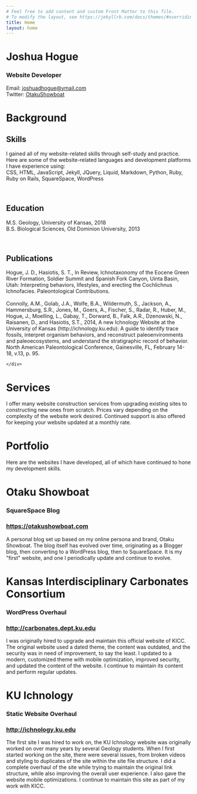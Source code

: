 ```yaml
---
# Feel free to add content and custom Front Matter to this file.
# To modify the layout, see https://jekyllrb.com/docs/themes/#overriding-theme-defaults
title: Home
layout: home
---
```

<div class="large cards" id="personal"><a name="home"></a>
	<div class="ptext">
		<h1>Joshua Hogue</h1>
		<h3>Website Developer</h3>
		<p>Email: <a href="mailto:joshuadhogue@ymail.com">joshuadhogue@ymail.com</a><br />
		Twitter: <a href="https://www.twitter.com/OtakuShowboat" target="_blank">OtakuShowboat</a></p>
	</div>
</div>

<div class="large cards" id="background"><a name="background"></a>
	<div class="ptext">
		<h1>Background</h1>
		<h2>Skills</h2>
		<p>I gained all of my website-related skills through self-study and practice. Here are some of the website-related languages and development platforms I have experience using: <br />
		CSS, HTML, JavaScript, Jekyll, JQuery, Liquid, Markdown, Python, Ruby, Ruby on Rails, SquareSpace, WordPress</p><br />
		<h2>Education</h2>
		<p>M.S. Geology, University of Kansas, 2018<br />
		B.S. Biological Sciences, Old Dominion University, 2013</p><br />
		<h2>Publications</h2>
		<p>Hogue, J. D., Hasiotis, S. T., In Review, Ichnotaxonomy of the Eocene Green River Formation, Soldier Summit and Spanish Fork Canyon, Uinta Basin, Utah: Interpreting behaviors, lifestyles, and erecting the Cochlichnus Ichnofacies. Paleontological Contributions. <br /><br />
		Connolly, A.M., Golab, J.A., Wolfe, B.A., Wildermuth, S., Jackson, A., Hammersburg, S.R., Jones, M., Goers, A., Fischer, S., Radar, R., Huber, M., Hogue, J., Moelling, L., Gabay, T., Dorward, B., Falk, A.R., Dzenowski, N., Raisanen, D., and Hasiotis, S.T., 2014, A new Ichnology Website at the University of Kansas (http://ichnology.ku.edu): A guide to identify trace fossils, interpret organism behaviors, and reconstruct paleoenvironments and paleoecosystems, and understand the stratigraphic record of behavior. North American Paleontological Conference, Gainesville, FL, February 14-18, v.13, p. 95. </p>
		
	</div>
</div>

<div class="large cards" id="services"><a name="services"></a>
	<div class="ptext">	
		<h1>Services</h1>
		<p>I offer many website construction services from upgrading existing sites to constructing new ones from scratch. Prices vary depending on the complexity of the website work desired. Continued support is also offered for keeping your website updated at a monthly rate.</p>
	</div>

</div>

</div>
<div class="small cards" id="portfolio"><a name="portfolio"></a>
	<div class="ptext">
		<h1 id="portfolio_heading">Portfolio</h1>
		<p>Here are the websites I have developed, all of which have continued to hone my development skills.</p>
	</div>
</div>
<div class="medium cards" id="portfolio1"><a name="OS"></a>
	<div class="ptext">
		<h1>Otaku Showboat</h1>
		<h3>SquareSpace Blog</h3>
		<h3><a href="https://otakushowboat.com" target="_blank">https://otakushowboat.com</a></h3>
		<p>A personal blog set up based on my online persona and brand, Otaku Showboat. The blog itself has evolved over time, originating as a Blogger blog, then converting to a WordPress blog, then to SquareSpace. It is my "first" website, and one I periodically update and continue to evolve.</p>
	</div>
</div>
<div class="medium cards" id="portfolio2"><a name="KICC"></a>
	<div class="ptext">
		<h1>Kansas Interdisciplinary Carbonates Consortium</h1>
		<h3>WordPress Overhaul</h3>
		<h3><a href="http://carbonates.dept.ku.edu" target="_blank">http://carbonates.dept.ku.edu</a></h3>
		<p>I was originally hired to upgrade and maintain this official website of KICC. The original website used a dated theme, the content was outdated, and the security was in need of improvement, to say the least. I updated to a modern, customized theme with mobile optimization, improved security, and updated the content of the website. I continue to maintain its content and perform regular updates.</p>
	</div>
</div>
<div class="medium cards" id="portfolio3"><a name="Ichno"></a>
	<div class="ptext">
		<h1>KU Ichnology</h1>
		<h3>Static Website Overhaul</h3>
		<h3><a href="http://ichnology.ku.edu" target="_blank">http://ichnology.ku.edu</a></h3>
		<p>The first site I was hired to work on, the KU Ichnology website was originally worked on over many years by several Geology students. When I first started working on the site, there were several issues, from broken videos and styling to duplicates of the site within the site file structure. I did a complete overhaul of the site while trying to maintain the original link structure, while also improving the overall user experience. I also gave the website mobile optimizations. I continue to maintain this site as part of my work with KICC.</p>
	</div>
</div>